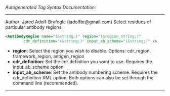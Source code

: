 <!-- THIS IS AN AUTOGENERATED FILE: Don't edit it directly, instead change the schema definition in the code itself. -->

_Autogenerated Tag Syntax Documentation:_

---
Author: Jared Adolf-Bryfogle (jadolfbr@gmail.com)
Select residues of particular antibody regions.

```xml
<AntibodyRegion name="(&string;)" region="(&region_string;)"
        cdr_definition="(&string;)" input_ab_scheme="(&string;)" />
```

-   **region**: Select the region you wish to disable. Options: cdr_region, framework_region, antigen_region
-   **cdr_definition**: Set the cdr definition you want to use. Requires the input_ab_scheme option
-   **input_ab_scheme**: Set the antibody numbering scheme. Requires the cdr_definition XML option. Both options can also be set through the command line (recommended).

---
